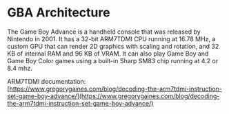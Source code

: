 # GBA Architecture

The Game Boy Advance is a handheld console that was released by Nintendo in 2001. It has a 32-bit ARM7TDMI CPU running at 16.78 MHz, a custom GPU that can render 2D graphics with scaling and rotation, and 32 KB of internal RAM and 96 KB of VRAM. It can also play Game Boy and Game Boy Color games using a built-in Sharp SM83 chip running at 4.2 or 8.4 mhz.

ARM7TDMI documentation: [https://www.gregorygaines.com/blog/decoding-the-arm7tdmi-instruction-set-game-boy-advance/](https://www.gregorygaines.com/blog/decoding-the-arm7tdmi-instruction-set-game-boy-advance/)
